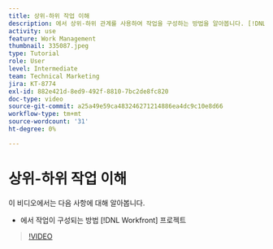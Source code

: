 ```yaml
---
title: 상위-하위 작업 이해
description: 에서 상위-하위 관계를 사용하여 작업을 구성하는 방법을 알아봅니다. [!DNL  Workfront] 프로젝트.
activity: use
feature: Work Management
thumbnail: 335087.jpeg
type: Tutorial
role: User
level: Intermediate
team: Technical Marketing
jira: KT-8774
exl-id: 882e421d-8ed9-492f-8810-7bc2de8fc820
doc-type: video
source-git-commit: a25a49e59ca483246271214886ea4dc9c10e8d66
workflow-type: tm+mt
source-wordcount: '31'
ht-degree: 0%

---
```


# 상위-하위 작업 이해

이 비디오에서는 다음 사항에 대해 알아봅니다.

* 에서 작업이 구성되는 방법 [!DNL Workfront] 프로젝트

>[!VIDEO](https://video.tv.adobe.com/v/335087/?quality=12&learn=on)
